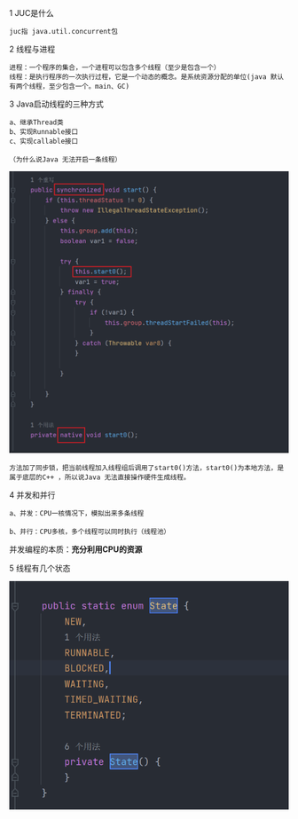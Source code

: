 1 JUC是什么

    juc指 java.util.concurrent包

2 线程与进程

    进程：一个程序的集合，一个进程可以包含多个线程（至少是包含一个）
    线程：是执行程序的一次执行过程，它是一个动态的概念。是系统资源分配的单位(java 默认有两个线程，至少包含一个。main、GC)

    

3 Java启动线程的三种方式

    a、继承Thread类
    b、实现Runnable接口
    c、实现callable接口

    （为什么说Java 无法开启一条线程）

![](image/1-什么是JUC/1.png)

    方法加了同步锁，把当前线程加入线程组后调用了start0()方法，start0()为本地方法，是属于底层的C++ ，所以说Java 无法直接操作硬件生成线程。


4 并发和并行

    a、并发：CPU一核情况下，模拟出来多条线程

    b、并行：CPU多核，多个线程可以同时执行（线程池）

并发编程的本质：**充分利用CPU的资源**


5 线程有几个状态

![1701667346638](image/1-什么是JUC/1701667346638.png)
